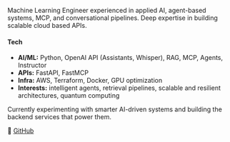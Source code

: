 Machine Learning Engineer experienced in applied AI, agent-based systems, MCP, and conversational pipelines. Deep expertise in building scalable cloud based APIs.

#### Tech
- **AI/ML:** Python, OpenAI API (Assistants, Whisper), RAG, MCP, Agents, Instructor
- **APIs:** FastAPI, FastMCP
- **Infra:** AWS, Terraform, Docker, GPU optimization
- **Interests:** intelligent agents, retrieval pipelines, scalable and resilient architectures, quantum computing

Currently experimenting with smarter AI-driven systems and building the backend services that power them.

🔗 [GitHub](https://github.com/jon-fox)
